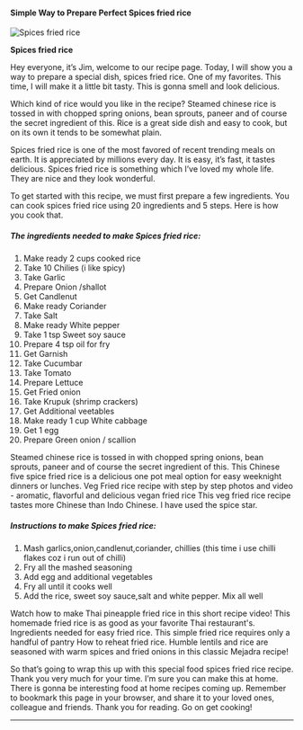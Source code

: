             

#### Simple Way to Prepare Perfect Spices fried rice

![Spices fried rice](https://img-global.cpcdn.com/recipes/db15dea86b2cc3ee/751x532cq70/spices-fried-rice-recipe-main-photo.jpg)

**Spices fried rice**

Hey everyone, it’s Jim, welcome to our recipe page. Today, I will show you a way to prepare a special dish, spices fried rice. One of my favorites. This time, I will make it a little bit tasty. This is gonna smell and look delicious.

Which kind of rice would you like in the recipe? Steamed chinese rice is tossed in with chopped spring onions, bean sprouts, paneer and of course the secret ingredient of this. Rice is a great side dish and easy to cook, but on its own it tends to be somewhat plain.

Spices fried rice is one of the most favored of recent trending meals on earth. It is appreciated by millions every day. It is easy, it’s fast, it tastes delicious. Spices fried rice is something which I’ve loved my whole life. They are nice and they look wonderful.

To get started with this recipe, we must first prepare a few ingredients. You can cook spices fried rice using 20 ingredients and 5 steps. Here is how you cook that.

##### The ingredients needed to make Spices fried rice:

1.  Make ready 2 cups cooked rice
2.  Take 10 Chilies (i like spicy)
3.  Take Garlic
4.  Prepare Onion /shallot
5.  Get Candlenut
6.  Make ready Coriander
7.  Take Salt
8.  Make ready White pepper
9.  Take 1 tsp Sweet soy sauce
10.  Prepare 4 tsp oil for fry
11.  Get Garnish
12.  Take Cucumbar
13.  Take Tomato
14.  Prepare Lettuce
15.  Get Fried onion
16.  Take Krupuk (shrimp crackers)
17.  Get Additional veetables
18.  Make ready 1 cup White cabbage
19.  Get 1 egg
20.  Prepare Green onion / scallion

Steamed chinese rice is tossed in with chopped spring onions, bean sprouts, paneer and of course the secret ingredient of this. This Chinese five spice fried rice is a delicious one pot meal option for easy weeknight dinners or lunches. Veg Fried rice recipe with step by step photos and video - aromatic, flavorful and delicious vegan fried rice This veg fried rice recipe tastes more Chinese than Indo Chinese. I have used the spice star.

##### Instructions to make Spices fried rice:

1.  Mash garlics,onion,candlenut,coriander, chillies (this time i use chilli flakes coz i run out of chilli)
2.  Fry all the mashed seasoning
3.  Add egg and additional vegetables
4.  Fry all until it cooks well
5.  Add the rice, sweet soy sauce,salt and white pepper. Mix all well

Watch how to make Thai pineapple fried rice in this short recipe video! This homemade fried rice is as good as your favorite Thai restaurant's. Ingredients needed for easy fried rice. This simple fried rice requires only a handful of pantry How to reheat fried rice. Humble lentils and rice are seasoned with warm spices and fried onions in this classic Mejadra recipe!

So that’s going to wrap this up with this special food spices fried rice recipe. Thank you very much for your time. I’m sure you can make this at home. There is gonna be interesting food at home recipes coming up. Remember to bookmark this page in your browser, and share it to your loved ones, colleague and friends. Thank you for reading. Go on get cooking!

* * *